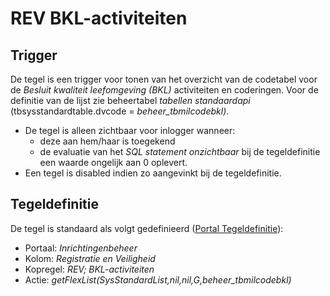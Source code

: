 # REV BKL-activiteiten

## Trigger

De tegel is een trigger voor tonen van het overzicht van de codetabel voor de _Besluit kwaliteit leefomgeving (BKL)_ activiteiten en coderingen. Voor de definitie van de lijst zie beheertabel _tabellen standaardapi_ (tbsysstandardtable.dvcode = _beheer_tbmilcodebkl)_.

- De tegel is alleen zichtbaar voor inlogger wanneer:
  - deze aan hem/haar is toegekend
  - de evaluatie van het _SQL statement onzichtbaar_ bij de tegeldefinitie een waarde ongelijk aan 0 oplevert.
- Een tegel is disabled indien zo aangevinkt bij de tegeldefinitie.

## Tegeldefinitie

De tegel is standaard als volgt gedefinieerd ([Portal Tegeldefinitie](../../../../instellen_inrichten/portaldefinitie/portal_tegel.md)):

- Portaal: _Inrichtingenbeheer_
- Kolom: _Registratie en Veiligheid_
- Kopregel: _REV; BKL-activiteiten_
- Actie: _getFlexList(SysStandardList,nil,nil,G,beheer_tbmilcodebkl)_
